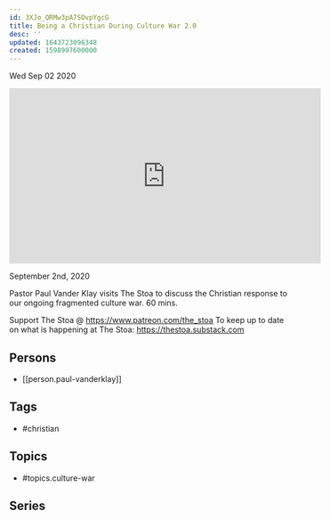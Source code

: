 ```yaml
---
id: 3XJo_QRMw3pA7SOvpYgcG
title: Being a Christian During Culture War 2.0
desc: ''
updated: 1643723096348
created: 1598997600000
---
```





Wed Sep 02 2020

<iframe width="560" height="315" src="https://www.youtube.com/embed/E4ham7XUzJo" title="Being a Christian During Culture War 2.0 w/ Paul Vanderklay" frameborder="0" allow="accelerometer; autoplay; clipboard-write; encrypted-media; gyroscope; picture-in-picture" allowfullscreen ></iframe>

September 2nd, 2020

Pastor Paul Vander Klay visits The Stoa to discuss the Christian response to our ongoing fragmented culture war. 60 mins.

Support The Stoa @ https://www.patreon.com/the_stoa
To keep up to date on what is happening at The Stoa: https://thestoa.substack.com

## Persons

- [[person.paul-vanderklay]]

## Tags

- #christian

## Topics

- #topics.culture-war

## Series



